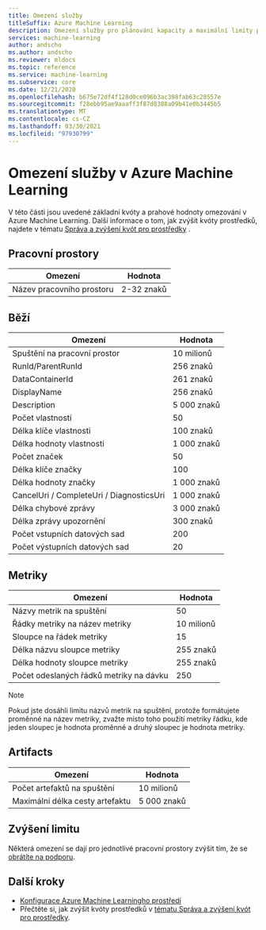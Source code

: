 ```yaml
---
title: Omezení služby
titleSuffix: Azure Machine Learning
description: Omezení služby pro plánování kapacity a maximální limity pro žádosti a odpovědi pro Azure Machine Learning.
services: machine-learning
author: andscho
ms.author: andscho
ms.reviewer: mldocs
ms.topic: reference
ms.service: machine-learning
ms.subservice: core
ms.date: 12/21/2020
ms.openlocfilehash: b675e72df4f128d0ce096b3ac398fab63c20557e
ms.sourcegitcommit: f28ebb95ae9aaaff3f87d8388a09b41e0b3445b5
ms.translationtype: MT
ms.contentlocale: cs-CZ
ms.lasthandoff: 03/30/2021
ms.locfileid: "97930799"
---
```

# <a name="service-limits-in-azure-machine-learning"></a>Omezení služby v Azure Machine Learning

V této části jsou uvedené základní kvóty a prahové hodnoty omezování v Azure Machine Learning. Další informace o tom, jak zvýšit kvóty prostředků, najdete v tématu [Správa a zvýšení kvót pro prostředky](how-to-manage-quotas.md) .

## <a name="workspaces"></a>Pracovní prostory
| Omezení | Hodnota |
| --- | --- |
| Název pracovního prostoru | 2-32 znaků |

## <a name="runs"></a>Běží
| Omezení | Hodnota |
| --- | --- |
| Spuštění na pracovní prostor | 10 milionů |
| RunId/ParentRunId | 256 znaků |
| DataContainerId | 261 znaků |
| DisplayName |256 znaků|
| Description |5 000 znaků|
| Počet vlastností |50 |
| Délka klíče vlastnosti |100 znaků |
| Délka hodnoty vlastnosti |1 000 znaků |
| Počet značek |50 |
| Délka klíče značky |100 |
| Délka hodnoty značky |1 000 znaků |
| CancelUri / CompleteUri / DiagnosticsUri |1 000 znaků |
| Délka chybové zprávy |3 000 znaků |
| Délka zprávy upozornění |300 znaků |
| Počet vstupních datových sad |200 |
| Počet výstupních datových sad |20 |


## <a name="metrics"></a>Metriky
| Omezení | Hodnota |
| --- | --- |
| Názvy metrik na spuštění |50|
| Řádky metriky na název metriky |10 milionů|
| Sloupce na řádek metriky |15|
| Délka názvu sloupce metriky |255 znaků |
| Délka hodnoty sloupce metriky |255 znaků |
| Počet odeslaných řádků metriky na dávku | 250 |

> [!NOTE]
> Pokud jste dosáhli limitu názvů metrik na spuštění, protože formátujete proměnné na název metriky, zvažte místo toho použití metriky řádku, kde jeden sloupec je hodnota proměnné a druhý sloupec je hodnota metriky.

## <a name="artifacts"></a>Artifacts

| Omezení | Hodnota |
| --- | --- |
| Počet artefaktů na spuštění |10 milionů|
| Maximální délka cesty artefaktu |5 000 znaků |

## <a name="limit-increases"></a>Zvýšení limitu
Některá omezení se dají pro jednotlivé pracovní prostory zvýšit tím, že se [obrátíte na podporu](https://ms.portal.azure.com/#blade/Microsoft_Azure_Support/HelpAndSupportBlade/newsupportrequest/). 

## <a name="next-steps"></a>Další kroky

- [Konfigurace Azure Machine Learningho prostředí](how-to-configure-environment.md)
- Přečtěte si, jak zvýšit kvóty prostředků v [tématu Správa a zvýšení kvót pro prostředky](how-to-manage-quotas.md).

